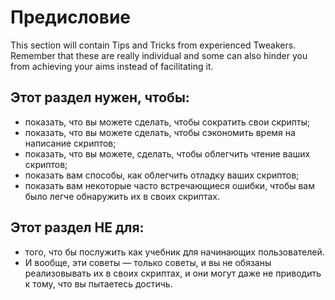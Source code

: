 # Предисловие

This section will contain Tips and Tricks from experienced Tweakers.  
Remember that these are really individual and some can also hinder you from achieving your aims instead of facilitating it.

## Этот раздел нужен, чтобы:
- показать, что вы можете сделать, чтобы сократить свои скрипты;
- показать, что вы можете сделать, чтобы сэкономить время на написание скриптов;
- показать, что вы можете, сделать, чтобы облегчить чтение ваших скриптов;
- показать вам способы, как облегчить отладку ваших скриптов;
- показать вам некоторые часто встречающиеся ошибки, чтобы вам было легче обнаружить их в своих скриптах.



## Этот раздел НЕ для:

- того, что бы послужить как учебник для начинающих пользователей.
- И вообще, эти советы &mdash; только советы, и вы не обязаны реализовывать их в своих скриптах, и они могут даже не приводить к тому, что вы пытаетесь достичь.